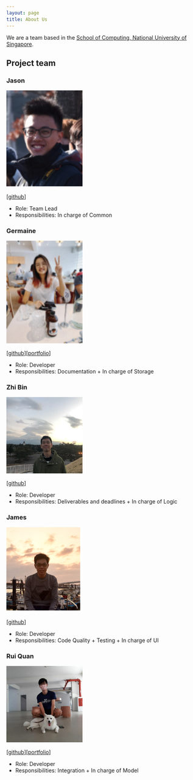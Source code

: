 ```yaml
---
layout: page
title: About Us
---
```


We are a team based in the [School of Computing, National University of Singapore](http://www.comp.nus.edu.sg).

## Project team

### Jason

<img src="images/jason-ng-zq99.png" width="200px">

[[github](https://github.com/jason-ng-zq99)]

* Role: Team Lead
* Responsibilities: In charge of Common

### Germaine

<img src="images/driip-ddrop.png" width="200px">

[[github](https://github.com/driip-ddrop)][[portfolio](team/germaineseah.md)]

* Role: Developer
* Responsibilities: Documentation + In charge of Storage

### Zhi Bin

<img src="images/czhi-bin.png" width="200px">

[[github](https://github.com/czhi-bin)]

* Role: Developer
* Responsibilities: Deliverables and deadlines + In charge of Logic

### James

<img src="images/james-kua.png" width="200px">

[[github](https://github.com/James-Kua)]

* Role: Developer
* Responsibilities: Code Quality + Testing + In charge of UI

### Rui Quan

<img src="images/tanruiquan.png" width="200px">

[[github](https://github.com/tanruiquan)][[portfolio](team/tanruiquan.md)]

* Role: Developer
* Responsibilities: Integration + In charge of Model
